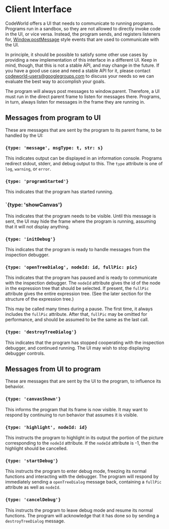 # Client Interface

CodeWorld offers a UI that needs to communicate to running programs.
Programs run in a sandbox, so they are not allowed to directly invoke
code in the UI, or vice versa.  Instead, the program sends, and
registers listeners for,
[Window.postMessage](https://developer.mozilla.org/en-US/docs/Web/API/Window/postMessage)
style events that are used to communicate with the UI.

In principle, it should be possible to satisfy some other use cases by
providing a new implementation of this interface in a different UI.  Keep
in mind, though, that this is not a stable API, and may change in the
future.  If you have a good use case and need a stable API for it, please
contact codeworld-users@googlegroups.com to discuss your needs so we can
evaluate the best way to accomplish your goals.

The program will always post messages to window.parent.  Therefore, a UI
must run in the direct parent frame to listen for messages there.
Programs, in turn, always listen for messages in the frame they are
running in.

## Messages from program to UI

These are messages that are sent by the program to its parent frame, to be
handled by the UI:

### `{type: 'message', msgType: t, str: s}`

This indicates output can be displayed in an information console.  Programs
redirect stdout, stderr, and debug output to this.  The `type` attribute
is one of `log`, `warning`, or `error`.

### `{type: 'programStarted'}`

This indicates that the program has started running.

### `{type: 'showCanvas'}

This indicates that the program needs to be visible.  Until this message
is sent, the UI may hide the frame where the program is running, assuming
that it will not display anything.

### `{type: 'initDebug'}`

This indicates that the program is ready to handle messages from the
inspection debugger.

### `{type: 'openTreeDialog', nodeId: id, fullPic: pic}`

This indicates that the program has paused and is ready to communicate
with the inspection debugger.  The `nodeId` attribute gives the id of
the node in the expression tree that should be selected.  If present,
the `fullPic` attribute gives the entire expression tree.  (See the
later section for the structure of the expression tree.)

This may be called many times during a pause.  The first time, it
always includes the `fullPic` attribute.  After that, `fullPic` may be
omitted for performance, and should be assumed to be the same as the
last call.

### `{type: 'destroyTreeDialog'}`

This indicates that the program has stopped cooperating with the
inspection debugger, and continued running.  The UI may wish to stop
displaying debugger controls.

## Messages from UI to program

These are messages that are sent by the UI to the program, to
influence its behavior.

### `{type: 'canvasShown'}`

This informs the program that its frame is now visible.  It may want to
respond by continuing to run behavior that assumes it is visible.

### `{type: 'highlight', nodeId: id}`

This instructs the program to highlight in its output the portion of
the picture corresponding to the `nodeId` attribute.  If the `nodeId`
attribute is -1, then the highlight should be cancelled.

### `{type: 'startDebug'}`

This instructs the program to enter debug mode, freezing its normal
functions and interacting with the debugger.  The program will respond
by immediately sending a `openTreeDialog` message back, containing a
`fullPic` attribute as well as `nodeId`.

### `{type: 'cancelDebug'}`

This instructs the program to leave debug mode and resume its normal
functions.  The program will acknowledge that it has done so by sending
a `destroyTreeDialog` message.
